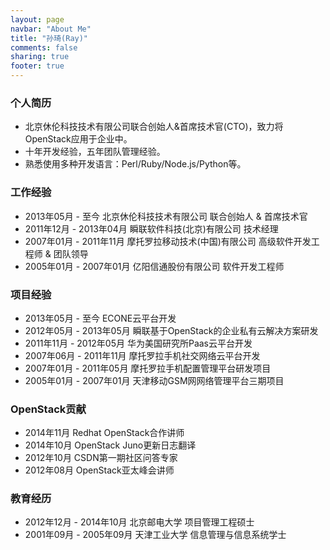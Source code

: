```yaml
---
layout: page
navbar: "About Me"
title: "孙琦(Ray)"
comments: false
sharing: true
footer: true
---
```


### 个人简历
* 北京休伦科技技术有限公司联合创始人&首席技术官(CTO)，致力将OpenStack应用于企业中。
* 十年开发经验，五年团队管理经验。
* 熟悉使用多种开发语言：Perl/Ruby/Node.js/Python等。

### 工作经验
* 2013年05月 - 至今       北京休伦科技技术有限公司 联合创始人 & 首席技术官
* 2011年12月 - 2013年04月 瞬联软件科技(北京)有限公司 技术经理
* 2007年01月 - 2011年11月 摩托罗拉移动技术(中国)有限公司 高级软件开发工程师 & 团队领导
* 2005年01月 - 2007年01月 亿阳信通股份有限公司 软件开发工程师


### 项目经验
* 2013年05月 - 至今       ECONE云平台开发
* 2012年05月 - 2013年05月 瞬联基于OpenStack的企业私有云解决方案研发
* 2011年11月 - 2012年05月 华为美国研究所Paas云平台开发
* 2007年06月 - 2011年11月 摩托罗拉手机社交网络云平台开发
* 2007年01月 - 2011年05月 摩托罗拉手机配置管理平台研发项目
* 2005年01月 - 2007年01月 天津移动GSM网网络管理平台三期项目

### OpenStack贡献
* 2014年11月 Redhat OpenStack合作讲师
* 2014年10月 OpenStack Juno更新日志翻译
* 2012年10月 CSDN第一期社区问答专家
* 2012年08月 OpenStack亚太峰会讲师

### 教育经历
* 2012年12月 - 2014年10月 北京邮电大学 项目管理工程硕士
* 2001年09月 - 2005年09月 天津工业大学 信息管理与信息系统学士

